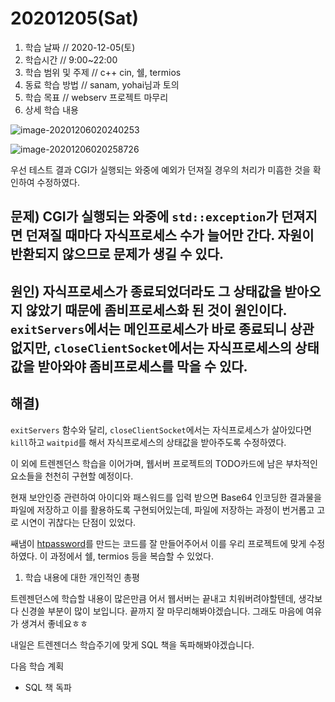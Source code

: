 # 20201205\(Sat\)

1. 학습 날짜 // 2020-12-05\(토\)
2. 학습시간 // 9:00~22:00
3. 학습 범위 및 주제 // c++ cin, 쉘, termios
4. 동료 학습 방법 // sanam, yohai님과 토의
5. 학습 목표 // webserv 프로젝트 마무리
6. 상세 학습 내용

![image-20201206020240253](https://user-images.githubusercontent.com/54612343/101273515-74169500-37d9-11eb-8e08-721de846af1d.png)

![image-20201206020258726](https://user-images.githubusercontent.com/54612343/101273541-98727180-37d9-11eb-8238-ad012c9bbc53.png)

우선 테스트 결과 CGI가 실행되는 와중에 예외가 던져질 경우의 처리가 미흡한 것을 확인하여 수정하였다.

## 문제\) CGI가 실행되는 와중에 `std::exception`가 던져지면 던져질 때마다 자식프로세스 수가 늘어만 간다. 자원이 반환되지 않으므로 문제가 생길 수 있다.

## 원인\) 자식프로세스가 종료되었더라도 그 상태값을 받아오지 않았기 때문에 좀비프로세스화 된 것이 원인이다. `exitServers`에서는 메인프로세스가 바로 종료되니 상관없지만, `closeClientSocket`에서는 자식프로세스의 상태값을 받아와야 좀비프로세스를 막을 수 있다.

## 해결\)

`exitServers` 함수와 달리, `closeClientSocket`에서는 자식프로세스가 살아있다면 `kill`하고 `waitpid`를 해서 자식프로세스의 상태값을 받아주도록 수정하였다.

이 외에 트렌젠던스 학습을 이어가며, 웹서버 프로젝트의 TODO카드에 남은 부차적인 요소들을 천천히 구현할 예정이다.

현재 보안인증 관련하여 아이디와 패스워드를 입력 받으면 Base64 인코딩한 결과물을 파일에 저장하고 이를 활용하도록 구현되어있는데, 파일에 저장하는 과정이 번거롭고 고로 시연이 귀찮다는 단점이 있었다.

쌔냄이 [htpassword](https://github.com/simian114/htpasswd)를 만드는 코드를 잘 만들어주어서 이를 우리 프로젝트에 맞게 수정하였다. 이 과정에서 쉘, termios 등을 복습할 수 있었다.

1. 학습 내용에 대한 개인적인 총평

트렌젠던스에 학습할 내용이 많은만큼 어서 웹서버는 끝내고 치워버려야할텐데, 생각보다 신경쓸 부분이 많이 보입니다. 끝까지 잘 마무리해봐야겠습니다. 그래도 마음에 여유가 생겨서 좋네요ㅎㅎ

내일은 트렌젠더스 학습주기에 맞게 SQL 책을 독파해봐야겠습니다.

다음 학습 계획

* SQL 책 독파 

